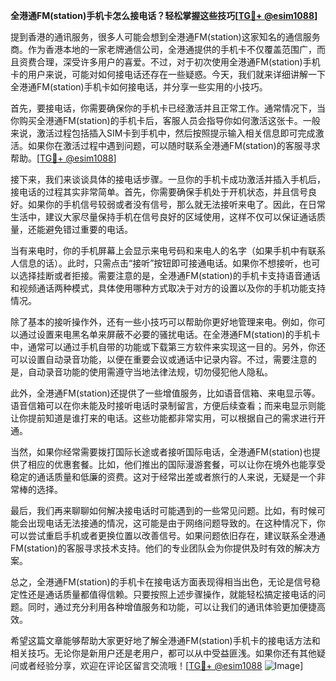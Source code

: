 **全港通FM(station)手机卡怎么接电话？轻松掌握这些技巧[[TG💪+ @esim1088](https://t.me/s/esim1088)]**

提到香港的通讯服务，很多人可能会想到全港通FM(station)这家知名的通信服务商。作为香港本地的一家老牌通信公司，全港通提供的手机卡不仅覆盖范围广，而且资费合理，深受许多用户的喜爱。不过，对于初次使用全港通FM(station)手机卡的用户来说，可能对如何接电话还存在一些疑惑。今天，我们就来详细讲解一下全港通FM(station)手机卡如何接电话，并分享一些实用的小技巧。

首先，要接电话，你需要确保你的手机卡已经激活并且正常工作。通常情况下，当你购买全港通FM(station)的手机卡后，客服人员会指导你如何激活这张卡。一般来说，激活过程包括插入SIM卡到手机中，然后按照提示输入相关信息即可完成激活。如果你在激活过程中遇到问题，可以随时联系全港通FM(station)的客服寻求帮助。[[TG💪+ @esim1088](https://t.me/s/esim1088)]

接下来，我们来谈谈具体的接电话步骤。一旦你的手机卡成功激活并插入手机后，接电话的过程其实非常简单。首先，你需要确保手机处于开机状态，并且信号良好。如果你的手机信号较弱或者没有信号，那么就无法接听来电了。因此，在日常生活中，建议大家尽量保持手机在信号良好的区域使用，这样不仅可以保证通话质量，还能避免错过重要的电话。

当有来电时，你的手机屏幕上会显示来电号码和来电人的名字（如果手机中有联系人信息的话）。此时，只需点击“接听”按钮即可接通电话。如果你不想接听，也可以选择挂断或者拒接。需要注意的是，全港通FM(station)的手机卡支持语音通话和视频通话两种模式，具体使用哪种方式取决于对方的设置以及你的手机功能支持情况。

除了基本的接听操作外，还有一些小技巧可以帮助你更好地管理来电。例如，你可以通过设置来电黑名单来屏蔽不必要的骚扰电话。在全港通FM(station)的手机卡中，通常可以通过手机自带的功能或下载第三方软件来实现这一目的。另外，你还可以设置自动录音功能，以便在重要会议或通话中记录内容。不过，需要注意的是，自动录音功能的使用需遵守当地法律法规，切勿侵犯他人隐私。

此外，全港通FM(station)还提供了一些增值服务，比如语音信箱、来电显示等。语音信箱可以在你未能及时接听电话时录制留言，方便后续查看；而来电显示则能让你提前知道是谁打来的电话。这些功能都非常实用，可以根据自己的需求进行开通。

当然，如果你经常需要拨打国际长途或者接听国际电话，全港通FM(station)也提供了相应的优惠套餐。比如，他们推出的国际漫游套餐，可以让你在境外也能享受稳定的通话质量和低廉的资费。这对于经常出差或者旅行的人来说，无疑是一个非常棒的选择。

最后，我们再来聊聊如何解决接电话时可能遇到的一些常见问题。比如，有时候可能会出现电话无法接通的情况，这可能是由于网络问题导致的。在这种情况下，你可以尝试重启手机或者更换位置以改善信号。如果问题依旧存在，建议联系全港通FM(station)的客服寻求技术支持。他们的专业团队会为你提供及时有效的解决方案。

总之，全港通FM(station)的手机卡在接电话方面表现得相当出色，无论是信号稳定性还是通话质量都值得信赖。只要按照上述步骤操作，就能轻松搞定接电话的问题。同时，通过充分利用各种增值服务和功能，可以让我们的通讯体验更加便捷高效。

希望这篇文章能够帮助大家更好地了解全港通FM(station)手机卡的接电话方法和相关技巧。无论你是新用户还是老用户，都可以从中受益匪浅。如果你还有其他疑问或者经验分享，欢迎在评论区留言交流哦！[[TG💪+ @esim1088](https://t.me/s/esim1088) ![Image](https://i.postimg.cc/4NQfJmqS/Snipaste-2025-05-13-00-14-12.png)]